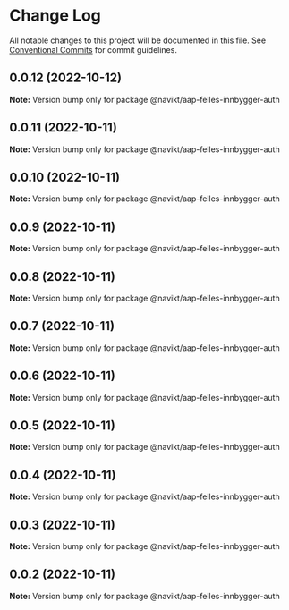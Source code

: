 # Change Log

All notable changes to this project will be documented in this file.
See [Conventional Commits](https://conventionalcommits.org) for commit guidelines.

## 0.0.12 (2022-10-12)

**Note:** Version bump only for package @navikt/aap-felles-innbygger-auth

## 0.0.11 (2022-10-11)

**Note:** Version bump only for package @navikt/aap-felles-innbygger-auth

## 0.0.10 (2022-10-11)

**Note:** Version bump only for package @navikt/aap-felles-innbygger-auth

## 0.0.9 (2022-10-11)

**Note:** Version bump only for package @navikt/aap-felles-innbygger-auth

## 0.0.8 (2022-10-11)

**Note:** Version bump only for package @navikt/aap-felles-innbygger-auth

## 0.0.7 (2022-10-11)

**Note:** Version bump only for package @navikt/aap-felles-innbygger-auth

## 0.0.6 (2022-10-11)

**Note:** Version bump only for package @navikt/aap-felles-innbygger-auth

## 0.0.5 (2022-10-11)

**Note:** Version bump only for package @navikt/aap-felles-innbygger-auth

## 0.0.4 (2022-10-11)

**Note:** Version bump only for package @navikt/aap-felles-innbygger-auth

## 0.0.3 (2022-10-11)

**Note:** Version bump only for package @navikt/aap-felles-innbygger-auth

## 0.0.2 (2022-10-11)

**Note:** Version bump only for package @navikt/aap-felles-innbygger-auth
